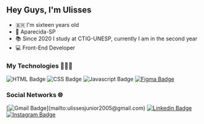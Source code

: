 ## Hey Guys, I'm Ulisses
  
- 🇧🇷 I'm sixteen years old
- 📍 Aparecida-SP
- 📚 Since 2020 I study at CTIG-UNESP, currently I am in the second year
- 💻 Front-End Developer

### My Technologies 👨🏻‍💻
![HTML Badge](https://img.shields.io/badge/-HTML5-F16524?style=flat-square&logo=HTML5&logoColor=white)
![CSS Badge](https://img.shields.io/badge/-CSS3-039BE6?style=flat-square&logo=CSS3&logoColor=white)
![Javascript Badge](https://img.shields.io/badge/-Javascript-F7E018?style=flat-square&logo=JavaScript&logoColor=black)
[![Figma Badge](https://img.shields.io/badge/-Figma-9147FF?style=flat-square&logo=Figma&logoColor=white&link=https://figma.com/@jr__ulisses)](https://figma.com/@jr__ulisses)

### Social Networks 🌐

[![Gmail Badge](https://img.shields.io/badge/-Gmail-rgb(244,67,54)?style=flat-square&logo=Gmail&logoColor=white&link=mailto:ulissesjunior2005@gmail.com)](mailto:ulissesjunior2005@gmail.com)
[![Linkedin Badge](https://img.shields.io/badge/-Linkedin-1F4590?style=flat-square&logo=Linkedin&logoColor=white&link=https://www.linkedin.com/in/ulisses-junior/)](https://www.linkedin.com/in/ulisses-junior/)
[![Instagram Badge](https://img.shields.io/badge/-Instagram-slateblue?style=flat-square&logo=Instagram&logoColor=white&link=https://www.instagram.com/jr__ulisses/)](https://www.instagram.com/jr__ulisses/)

